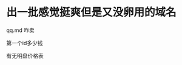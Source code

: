 # 出一批感觉挺爽但是又没卵用的域名


qq.md 咋卖

第一个id多少钱

有无明盘价格表<img src="static/image/smiley/default/lol.gif" smilieid="12" border="0" alt="" />
